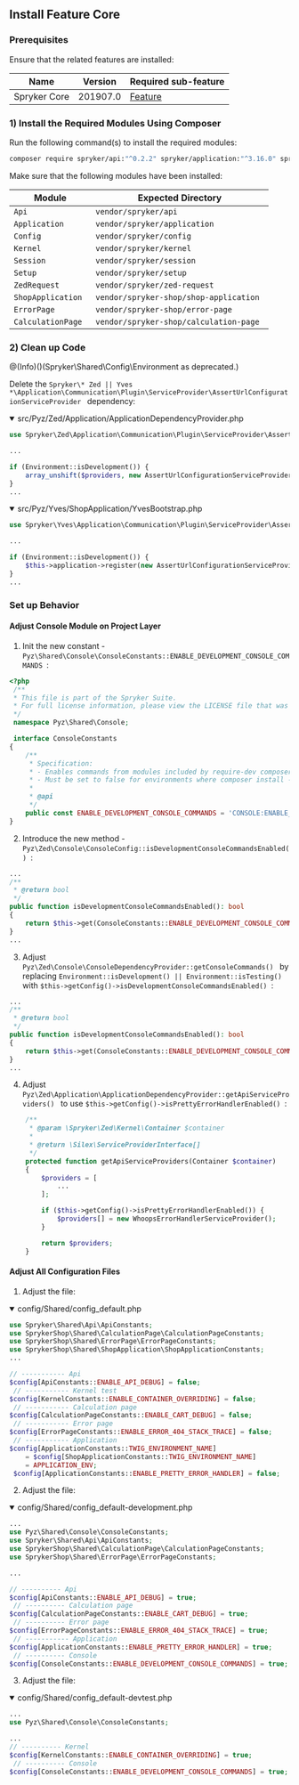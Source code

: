 ## Install Feature Core

### Prerequisites

Ensure that the related features are installed:

| Name | Version | Required sub-feature |
| --- | --- | --- |
| Spryker Core | 201907.0 | [Feature](https://documentation.spryker.com/v3/docs/spryker-core-feature-integration-201907) |

### 1) Install the Required Modules Using Composer

Run the following command(s) to install the required modules:

```bash
composer require spryker/api:"^0.2.2" spryker/application:"^3.16.0" spryker/config:"^3.2.0" spryker/kernel:"^3.35.0" spryker/session:"^4.4.0" spryker/setup:"^4.3.0" spryker/zed-request:"^3.8.0" spryker-shop/shop-application:"^1.6.0" spryker-shop/error-page:"^1.2.0" spryker-shop/calculation-page:"^1.1.0"--update-with-dependencies
```

<section contenteditable="false" class="warningBox"><div class="content">
    Make sure that the following modules have been installed:

| Module | Expected Directory |
| --- | --- |
|  `Api ` |  `vendor/spryker/api ` |
|  `Application ` |  `vendor/spryker/application ` |
|  `Config ` |  `vendor/spryker/config ` |
|  `Kernel ` |  `vendor/spryker/kernel ` |
|  `Session ` |  `vendor/spryker/session ` |
|  `Setup ` |  `vendor/spryker/setup ` |
|  `ZedRequest ` |  `vendor/spryker/zed-request ` |
|  `ShopApplication ` |  `vendor/spryker-shop/shop-application ` |
|  `ErrorPage ` |  `vendor/spryker-shop/error-page ` |
|  `CalculationPage ` |  `vendor/spryker-shop/calculation-page ` |
</div></section>

### 2) Clean up Code

@(Info)()(Spryker\Shared\Config\Environment as deprecated.)

Delete the  `Spryker\* Zed || Yves *\Application\Communication\Plugin\ServiceProvider\AssertUrlConfigurationServiceProvider ` dependency:

<details open>
    <summary>src/Pyz/Zed/Application/ApplicationDependencyProvider.php</summary>

```PHP
use Spryker\Zed\Application\Communication\Plugin\ServiceProvider\AssertUrlConfigurationServiceProvider;

...

if (Environment::isDevelopment()) {
    array_unshift($providers, new AssertUrlConfigurationServiceProvider());
}
...
```
</details>    
    
<details open>
    <summary>src/Pyz/Yves/ShopApplication/YvesBootstrap.php</summary>

```PHP
use Spryker\Yves\Application\Communication\Plugin\ServiceProvider\AssertUrlConfigurationServiceProvider;

...

if (Environment::isDevelopment()) {
    $this->application->register(new AssertUrlConfigurationServiceProvider());
}
...
```
</details>    

### Set up Behavior

#### Adjust Console Module on Project Layer

1. Init the new constant -  `Pyz\Shared\Console\ConsoleConstants::ENABLE_DEVELOPMENT_CONSOLE_COMMANDS `:

```PHP
<?php
 /**
 * This file is part of the Spryker Suite.
 * For full license information, please view the LICENSE file that was distributed with this source code.
 */
 namespace Pyz\Shared\Console;

 interface ConsoleConstants
{
    /**
     * Specification:
     * - Enables commands from modules included by require-dev composer section.
     * - Must be set to false for environments where composer install --no-dev is performed.
     *
     * @api
     */
    public const ENABLE_DEVELOPMENT_CONSOLE_COMMANDS = 'CONSOLE:ENABLE_DEVELOPMENT_CONSOLE_COMMANDS';
}

```
2. Introduce the new method -  `Pyz\Zed\Console\ConsoleConfig::isDevelopmentConsoleCommandsEnabled() `:

```PHP
...
/**
 * @return bool
 */
public function isDevelopmentConsoleCommandsEnabled(): bool
{
    return $this->get(ConsoleConstants::ENABLE_DEVELOPMENT_CONSOLE_COMMANDS, false);
}
...
```
3. Adjust  `Pyz\Zed\Console\ConsoleDependencyProvider::getConsoleCommands() ` by replacing  `Environment::isDevelopment() || Environment::isTesting() ` with  `$this->getConfig()->isDevelopmentConsoleCommandsEnabled() `:

```PHP
...
/**
 * @return bool
 */
public function isDevelopmentConsoleCommandsEnabled(): bool
{
    return $this->get(ConsoleConstants::ENABLE_DEVELOPMENT_CONSOLE_COMMANDS, false);
}
...
```
4. Adjust  `Pyz\Zed\Application\ApplicationDependencyProvider::getApiServiceProviders() ` to use  `$this->getConfig()->isPrettyErrorHandlerEnabled() `:

```PHP
    /**
     * @param \Spryker\Zed\Kernel\Container $container
     *
     * @return \Silex\ServiceProviderInterface[]
     */
    protected function getApiServiceProviders(Container $container)
    {
        $providers = [
            ...
        ];

        if ($this->getConfig()->isPrettyErrorHandlerEnabled()) {
            $providers[] = new WhoopsErrorHandlerServiceProvider();
        }

        return $providers;
    }
```

#### Adjust All Configuration Files

1. Adjust the file:
<details open>
    <summary>config/Shared/config_default.php</summary>

```PHP
use Spryker\Shared\Api\ApiConstants;
use SprykerShop\Shared\CalculationPage\CalculationPageConstants;
use SprykerShop\Shared\ErrorPage\ErrorPageConstants;
use SprykerShop\Shared\ShopApplication\ShopApplicationConstants;
...

// ----------- Api
$config[ApiConstants::ENABLE_API_DEBUG] = false;
 // ----------- Kernel test
$config[KernelConstants::ENABLE_CONTAINER_OVERRIDING] = false;
 // ----------- Calculation page
$config[CalculationPageConstants::ENABLE_CART_DEBUG] = false;
 // ----------- Error page
$config[ErrorPageConstants::ENABLE_ERROR_404_STACK_TRACE] = false;
 // ----------- Application
$config[ApplicationConstants::TWIG_ENVIRONMENT_NAME]
    = $config[ShopApplicationConstants::TWIG_ENVIRONMENT_NAME]
    = APPLICATION_ENV;
 $config[ApplicationConstants::ENABLE_PRETTY_ERROR_HANDLER] = false;
```
</details>
    
2. Adjust the file:

<details open>
    <summary>config/Shared/config_default-development.php</summary>

```PHP
...
use Pyz\Shared\Console\ConsoleConstants;
use Spryker\Shared\Api\ApiConstants;
use SprykerShop\Shared\CalculationPage\CalculationPageConstants;
use SprykerShop\Shared\ErrorPage\ErrorPageConstants;

...

// ---------- Api
$config[ApiConstants::ENABLE_API_DEBUG] = true;
 // ---------- Calculation page
$config[CalculationPageConstants::ENABLE_CART_DEBUG] = true;
 // ---------- Error page
$config[ErrorPageConstants::ENABLE_ERROR_404_STACK_TRACE] = true;
 // ----------- Application
$config[ApplicationConstants::ENABLE_PRETTY_ERROR_HANDLER] = true;
 // ---------- Console
$config[ConsoleConstants::ENABLE_DEVELOPMENT_CONSOLE_COMMANDS] = true;
```
</details>
    
3. Adjust the file:
<details open>     
    <summary>config/Shared/config_default-devtest.php</summary>

```PHP
...
use Pyz\Shared\Console\ConsoleConstants;

...
// ---------- Kernel
$config[KernelConstants::ENABLE_CONTAINER_OVERRIDING] = true;
 // ---------- Console
$config[ConsoleConstants::ENABLE_DEVELOPMENT_CONSOLE_COMMANDS] = true;
```
</details>

<!-- Last review date: Aug 07, 2019 -->
